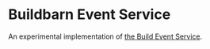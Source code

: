 # Buildbarn Event Service

An experimental implementation of
[the Build Event Service](https://docs.bazel.build/versions/master/build-event-protocol.html#the-build-event-service).
